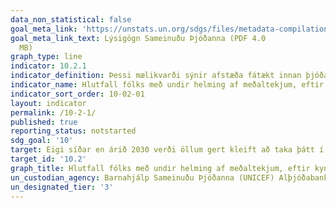 ```yaml
---
data_non_statistical: false
goal_meta_link: 'https://unstats.un.org/sdgs/files/metadata-compilation/Metadata-Goal-10.pdf '
goal_meta_link_text: Lýsigögn Sameinuðu Þjóðanna (PDF 4.0
  MB)
graph_type: line
indicator: 10.2.1
indicator_definition: Þessi mælikvarði sýnir afstæða fátækt innan þjóða. Hann mælir hversu langt einstaklingar eru frá miðgildis lífskjörum í því samfélagi sem þeir búa, og er vísir að mælingu á  félagslegri útilokun. Einstaklingar sem búa við afstæða fátækt upplifa oft margvíslegar birtingamyndir félagslegs og efnahagslegs ójöfnuðar m.a. í gegnum atvinnuleysi, lakra heimilisaðstæðna, ófullnægjandi heilbrigðisþjónustu og fyrirstöður í aðgengi að menntun og annara efnahagslegra, félagslegra, pólitískra og menningarlegra athafna, sem getur leitt af sér félagslega einangrun og jaðarsetningu.
indicator_name: Hlutfall fólks með undir helming af meðaltekjum, eftir kyni, aldri og fötluðum einstaklingum.
indicator_sort_order: 10-02-01
layout: indicator
permalink: /10-2-1/
published: true
reporting_status: notstarted
sdg_goal: '10'
target: Eigi síðar en árið 2030 verði öllum gert kleift að taka þátt í félagslífi og hafa afskipti af efnahagsmálum og stjórnmálum, án tillits til aldurs, kyns, fötlunar, kynþáttar, þjóðernis, uppruna, trúarbragða, efnahags eða annarrar stöðu.
target_id: '10.2'
graph_title: Hlutfall fólks með undir helming af meðaltekjum, eftir kyni, aldri og fötluðum einstaklingum.
un_custodian_agency: Barnahjálp Sameinuðu Þjóðanna (UNICEF) Alþjóðabankinn (World Bank)
un_designated_tier: '3'
---
```

